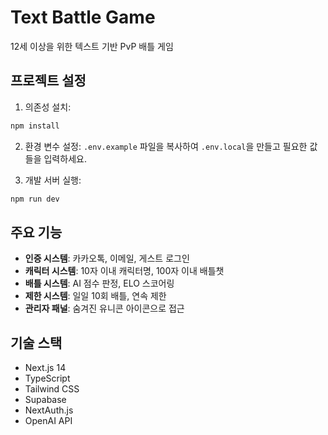 # Text Battle Game

12세 이상을 위한 텍스트 기반 PvP 배틀 게임

## 프로젝트 설정

1. 의존성 설치:
```bash
npm install
```

2. 환경 변수 설정:
`.env.example` 파일을 복사하여 `.env.local`을 만들고 필요한 값들을 입력하세요.

3. 개발 서버 실행:
```bash
npm run dev
```

## 주요 기능

- **인증 시스템**: 카카오톡, 이메일, 게스트 로그인
- **캐릭터 시스템**: 10자 이내 캐릭터명, 100자 이내 배틀챗
- **배틀 시스템**: AI 점수 판정, ELO 스코어링
- **제한 시스템**: 일일 10회 배틀, 연속 제한
- **관리자 패널**: 숨겨진 유니콘 아이콘으로 접근

## 기술 스택

- Next.js 14
- TypeScript
- Tailwind CSS
- Supabase
- NextAuth.js
- OpenAI API
